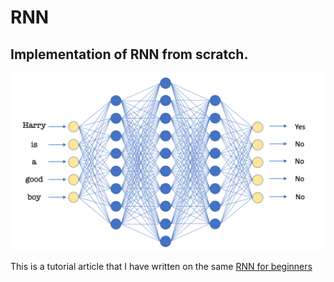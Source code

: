 # RNN

## Implementation of RNN from scratch.
![RNN](RNN.png)

This is a tutorial article that I have written on the same [RNN for beginners](https://amalrkrishna596.medium.com/rnn-in-python-for-beginners-7c0a9d383c68)

